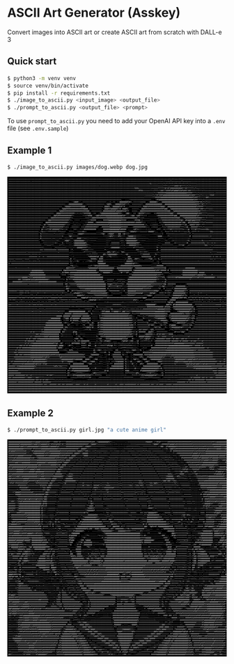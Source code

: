 # ASCII Art Generator (Asskey)

Convert images into ASCII art or create ASCII art from scratch with DALL-e 3

## Quick start

```sh
$ python3 -m venv venv
$ source venv/bin/activate
$ pip install -r requirements.txt
$ ./image_to_ascii.py <input_image> <output_file>
$ ./prompt_to_ascii.py <output_file> <prompt>
```

To use `prompt_to_ascii.py` you need to add your OpenAI API key into a `.env` file (see `.env.sample`)

## Example 1

```sh
$ ./image_to_ascii.py images/dog.webp dog.jpg
```

<img src="examples/dog.jpg">

## Example 2

```sh
$ ./prompt_to_ascii.py girl.jpg "a cute anime girl"
```

<img src="examples/girl.jpg">

